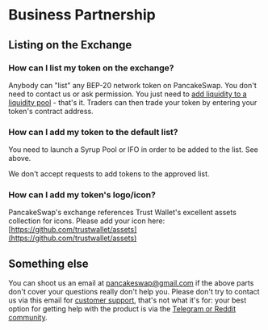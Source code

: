 # Business Partnership

## Listing on the Exchange

### How can I list my token on the exchange?

Anybody can "list" any BEP-20 network token on PancakeSwap. You don't need to contact us or ask permission. You just need to [add liquidity to a liquidity pool]() - that's it. Traders can then trade your token by entering your token's contract address.

### How can I add my token to the default list?

You need to launch a Syrup Pool or IFO in order to be added to the list. See above.

We don't accept requests to add tokens to the approved list. 

### How can I add my token's logo/icon?

PancakeSwap's exchange references Trust Wallet's excellent assets collection for icons. Please add your icon here: [https://github.com/trustwallet/assets](https://github.com/trustwallet/assets)

## Something else

You can shoot us an email at pancakeswap@gmail.com if the above parts don't cover your questions really don't help you. Please don't try to contact us via this email for [customer support](), that's not what it's for: your best option for getting help with the product is via the [Telegram or Reddit community]().

